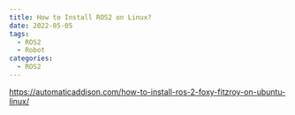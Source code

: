 ```yaml
---
title: How to Install ROS2 on Linux?
date: 2022-05-05
tags:
  - ROS2
  - Robot
categories:
  - ROS2
---
```


<https://automaticaddison.com/how-to-install-ros-2-foxy-fitzroy-on-ubuntu-linux/>